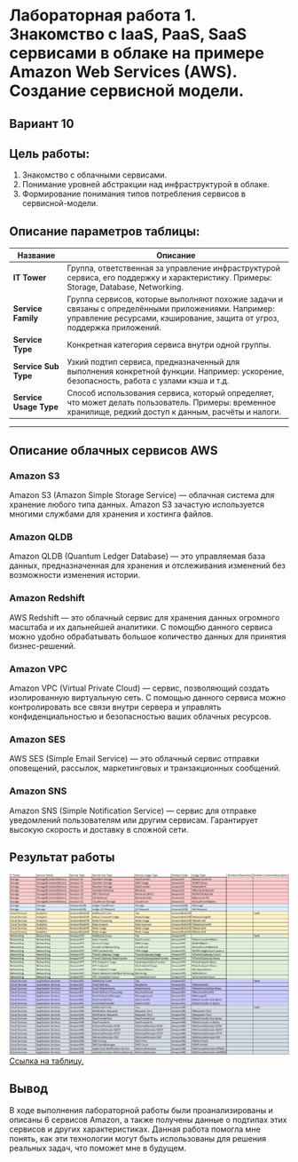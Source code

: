 # Лабораторная работа 1. Знакомство с IaaS, PaaS, SaaS сервисами в облаке на примере Amazon Web Services (AWS). Создание сервисной модели.

## Вариант 10

## Цель работы:
1. Знакомство с облачными сервисами. 
2. Понимание уровней абстракции над инфраструктурой в облаке. 
3. Формирование понимания типов потребления сервисов в сервисной-модели. 

## Описание параметров таблицы:
   
| **Название**          | **Описание**                                                                                                                                                               |
|-----------------------|---------------------------------------------------------------------------------------------------------------------------------------------------------------------------|
| **IT Tower**          | Группа, ответственная за управление инфраструктурой сервиса, его поддержку и характеристику. Примеры: Storage, Database, Networking.      |
| **Service Family**    | Группа сервисов, которые выполняют похожие задачи и связаны с определёнными приложениями. Например: управление ресурсами, кэширование, защита от угроз, поддержка приложений. |
| **Service Type**      | Конкретная категория сервиса внутри одной группы.                                            |
| **Service Sub Type**  | Узкий подтип сервиса, предназначенный для выполнения конкретной функции. Например: ускорение, безопасность, работа с узлами кэша и т.д.                                    |
| **Service Usage Type**| Способ использования сервиса, который определяет, что может делать пользователь. Примеры: временное хранилище, редкий доступ к данным, расчёты и налоги.                     |
---


## Описание облачных сервисов AWS

### Amazon S3 
Amazon S3 (Amazon Simple Storage Service) — облачная система для хранение любого типа данных. Amazon S3 зачастую используется многими службами для хранения и хостинга файлов.

### Amazon QLDB
Amazon QLDB (Quantum Ledger Database) — это управляемая база данных, предназначенная для хранения и отслеживания изменений без возможности изменения истории. 

### Amazon Redshift 
AWS Redshift — это облачный сервис для хранения данных огромного масштаба и их дальнейшей аналитики. С помощбю данного сервиса можно удобно обрабатывать большое количество данных для принятия бизнес-решений.

### Amazon VPC  
Amazon VPC (Virtual Private Cloud) — сервис, позволяющий создать изолированную виртуальную сеть. С помощью данного сервиса можно контролировать все связи внутри сервера и управлять конфиденциальностью и безопасностью ваших облачных ресурсов.

### Amazon SES
AWS SES (Simple Email Service) — это облачный сервис отправки оповещений, рассылок, маркетинговых и транзакционных сообщений.

### Amazon SNS
Amazon SNS (Simple Notification Service) — сервис для отправке уведомлений пользователям или другим сервисам. Гарантирует высокую скорость и доставку в сложной сети.

## Результат работы
![](Снимок.PNG)
[Ссылка на таблицу.](https://docs.google.com/spreadsheets/d/1IdSkLBiZ4W_IvETwsc4px0lpon1d1MnS/edit?gid=931573506#gid=931573506)

## Вывод
В ходе выполнения лабораторной работы были проанализированы и описаны 6 сервисов Amazon, а также получены данные о подтипах этих сервисов и других характеристиках. Данная работа помогла мне понять, как эти технологии могут быть использованы для решения реальных задач, что поможет мне в будущем.
